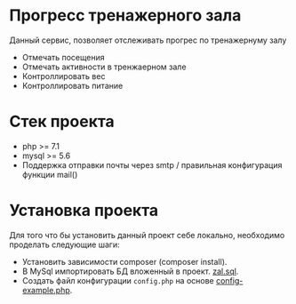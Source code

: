 # Прогресс тренажерного зала
Данный сервис, позволяет отслеживать прогрес по тренажернуму залу

 - Отмечать посещения
 - Отмечать активности в тренжаерном зале
 - Контроллировать вес
 - Контроллировать питание

# Стек проекта
- php >= 7.1
- mysql >= 5.6
- Поддержка отправки почты через smtp / правильная конфигурация функции mail() 

# Установка проекта
Для того что бы установить данный проект себе локально, необходимо проделать следующие шаги:

- Установить зависимости composer (composer install).
- В MySql импортировать БД вложенный в проект. [zal.sql](zal.sql).
- Создать файл конфигурации `config.php` на основе [config-example.php](config-example.php).
